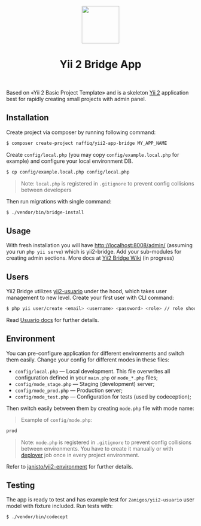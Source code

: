 <p align="center">
    <a href="https://github.com/yiisoft" target="_blank">
        <img src="https://avatars0.githubusercontent.com/u/993323" height="100px">
    </a>
    <h1 align="center">Yii 2 Bridge App</h1>
    <br>
</p>

Based on «Yii 2 Basic Project Template» and is a skeleton [Yii 2](http://www.yiiframework.com/) application best for
rapidly creating small projects with admin panel.

## Installation

Create project via composer by running following command:

```bash
$ composer create-project naffiq/yii2-app-bridge MY_APP_NAME
```

Create `config/local.php` (you may copy `config/example.local.php` for example) and configure your local environment DB.

```bash
$ cp config/example.local.php config/local.php
```

> Note: `local.php` is registered in `.gitignore` to prevent config collisions between developers 

Then run migrations with single command:

```bash
$ ./vendor/bin/bridge-install
```

## Usage

With fresh installation you will have [http://localhost:8008/admin/](http://localhost:8008/admin/) (assuming you run `php yii serve`) 
which is yii2-bridge. Add your sub-modules for creating admin sections. More docs at [Yii2 Bridge Wiki](https://github.com/naffiq/yii2-bridge/wiki) (in progress)

## Users

Yii2 Bridge utilizes [yii2-usuario](https://github.com/2amigos/yii2-usuario) under the hood, which takes user management to new level. Create your first user with CLI command:

```bash
$ php yii user/create <email> <username> <password> <role> // role should be admin for your first user
```

Read [Usuario docs](http://yii2-usuario.readthedocs.io/en/latest/) for further details.

## Environment

You can pre-configure application for different environments and switch them easily. Change your config for different modes in these files:

- `config/local.php` — Local development. This file overwrites all configuration defined in your `main.php` or `mode_*.php` files;
- `config/mode_stage.php` — Staging (development) server;
- `config/mode_prod.php` — Production server;
- `config/mode_test.php` — Configuration for tests (used by codeception);

Then switch easily between them by creating `mode.php` file with mode name:

> Example of `config/mode.php`:
```php
prod
```

> Note: `mode.php` is registered in `.gitignore` to prevent config collisions between environments. You have to create it manually or with [deployer](https://deployer.org) job once in every project environment.

Refer to [janisto/yii2-environment](https://github.com/janisto/yii2-environment) for further details.

## Testing

The app is ready to test and has example test for `2amigos/yii2-usuario` user model with fixture included.
Run tests with:

```bash
$ ./vendor/bin/codecept
```
